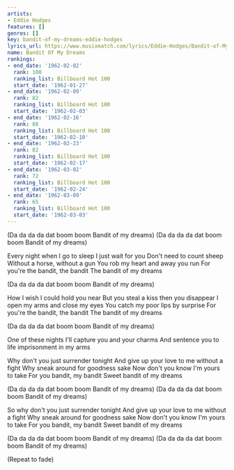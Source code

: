 ```yaml
---
artists:
- Eddie Hodges
features: []
genres: []
key: bandit-of-my-dreams-eddie-hodges
lyrics_url: https://www.musixmatch.com/lyrics/Eddie-Hodges/Bandit-of-My-Dreams
name: Bandit Of My Dreams
rankings:
- end_date: '1962-02-02'
  rank: 100
  ranking_list: Billboard Hot 100
  start_date: '1962-01-27'
- end_date: '1962-02-09'
  rank: 82
  ranking_list: Billboard Hot 100
  start_date: '1962-02-03'
- end_date: '1962-02-16'
  rank: 88
  ranking_list: Billboard Hot 100
  start_date: '1962-02-10'
- end_date: '1962-02-23'
  rank: 82
  ranking_list: Billboard Hot 100
  start_date: '1962-02-17'
- end_date: '1962-03-02'
  rank: 72
  ranking_list: Billboard Hot 100
  start_date: '1962-02-24'
- end_date: '1962-03-09'
  rank: 65
  ranking_list: Billboard Hot 100
  start_date: '1962-03-03'
---
```

(Da da da da dat boom boom
Bandit of my dreams)
(Da da da da dat boom boom
Bandit of my dreams)

Every night when I go to sleep
I just wait for you
Don't need to count sheep
Without a horse, without a gun
You rob my heart and away you run
For you're the bandit, the bandit
The bandit of my dreams

(Da da da da dat boom boom
Bandit of my dreams)

How I wish I could hold you near
But you steal a kiss then you disappear
I open my arms and close my eyes
You catch my poor lips by surprise
For you're the bandit, the bandit
The bandit of my dreams

(Da da da da dat boom boom
Bandit of my dreams)

One of these nights
I'll capture you and your charms
And sentence you to life imprisonment in my arms

Why don't you just surrender tonight
And give up your love to me without a fight
Why sneak around for goodness sake
Now don't you know I'm yours to take
For you bandit, my bandit
Sweet bandit of my dreams

(Da da da da dat boom boom
Bandit of my dreams)
(Da da da da dat boom boom
Bandit of my dreams)

So why don't you just surrender tonight
And give up your love to me without a fight
Why sneak around for goodness sake
Now don't you know I'm yours to take
For you bandit, my bandit
Sweet bandit of my dreams

(Da da da da dat boom boom
Bandit of my dreams)
(Da da da da dat boom boom
Bandit of my dreams)

(Repeat to fade)
